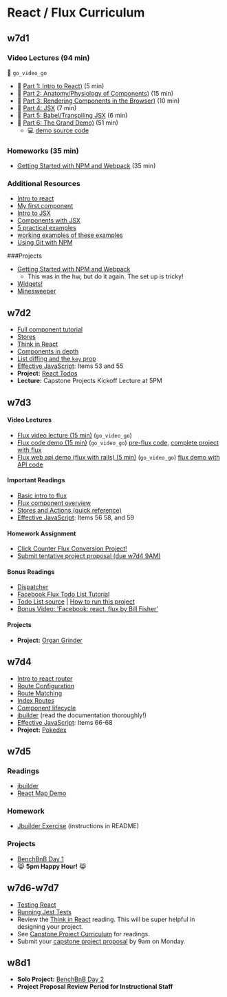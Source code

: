 # React / Flux Curriculum

## w7d1

### Video Lectures (94 min)
:closed_lock_with_key: `go_video_go`

* :movie_camera: [Part 1: Intro to React)][lec-w7d1-01] (5 min)
* :movie_camera: [Part 2: Anatomy/Physiology of Components)][lec-w7d1-02] (15 min)
* :movie_camera: [Part 3: Rendering Components in the Browser)][lec-w7d1-03] (10 min)
* :movie_camera: [Part 4: JSX][lec-w7d1-04] (7 min)
* :movie_camera: [Part 5: Babel/Transpiling JSX][lec-w7d1-05] (6 min)
* :movie_camera: [Part 6: The Grand Demo)][lec-w7d1-06] (51 min)
  * :computer: [demo source code][watch-demo]

### Homeworks (35 min)
* [Getting Started with NPM and Webpack][npm-exercise] (35 min)

### Additional Resources
* [Intro to react][react-intro]
* [My first component][first-component]
* [Intro to JSX][react-jsx]
* [Components with JSX][jsx-components]
* [5 practical examples][react-examples]
* [working examples of these examples][examples]
* [Using Git with NPM][npm-git]

###Projects
* [Getting Started with NPM and Webpack][npm-exercise]
  * This was in the hw, but do it again. The set up is tricky! 
* [Widgets!][react-widgets]
* [Minesweeper][react-minesweeper]

[react-intro]: readings/intro.md
[first-component]: readings/my_first_component.md
[react-jsx]: readings/jsx.md
[jsx-components]: readings/components_with_jsx.md
[react-examples]: http://tutorialzine.com/2014/07/5-practical-examples-for-learning-facebooks-react-framework/
[npm-exercise]: readings/npm_reading.md
[npm-git]: readings/git_and_npm.md
[lec-w7d1-01]: https://vimeo.com/album/3686654/video/147897911
[lec-w7d1-02]: https://vimeo.com/album/3686654/video/147899305
[lec-w7d1-03]: https://vimeo.com/album/3686654/video/147900089
[lec-w7d1-04]: https://vimeo.com/album/3686654/video/147900661
[lec-w7d1-05]: https://vimeo.com/album/3686654/video/147900472
[lec-w7d1-06]: https://vimeo.com/album/3686654/video/147900885
[react-widgets]: projects/widgets
[react-minesweeper]: projects/react_minesweeper
[examples]: demos/five_examples
[watch-demo]: demos/watch_webpack_demo

## w7d2

* [Full component tutorial][react-tutorial]
* [Stores][store-reading]
* [Think in React][think-in-react]
* [Components in depth][components-in-depth]
* [List diffing and the `key` prop][keys-reading]
* [Effective JavaScript][effective-js]: Items 53 and 55
* **Project:** [React Todos][react-todo]
* **Lecture:** Capstone Projects Kickoff Lecture at 5PM

[react-tutorial]: https://zapier.com/engineering/react-js-tutorial-guide-gotchas/
[think-in-react]: http://facebook.github.io/react/docs/thinking-in-react.html
[components-in-depth]: readings/components_in_depth.md
[react-on-rails]: readings/react_on_rails.md
[keys-reading]: https://facebook.github.io/react/docs/reconciliation.html#list-wise-diff
[react-todo]: projects/todo_react
[separate-js-from-html]: readings/separate_javascript_from_html.md
[store-reading]: readings/stores.md

## w7d3

#### Video Lectures
* [Flux video lecture (15 min)][flux-lecture] (`go_video_go`)
* [Flux code demo (15 min)][flux-demo-screencast] (`go_video_go`)
  [pre-flux code][flux-demo-pre-flux], [complete project with flux][flux-demo-post-flux]
* [Flux web api demo (flux with rails) (5 min)][flux-api-screencast] (`go_video_go`)
  [flux demo with API code][flux-demo-with-api]

#### Important Readings
* [Basic intro to flux][flux-intro]
* [Flux component overview][flux-component-overview]
* [Stores and Actions (quick reference)][stores-and-actions]
* [Effective JavaScript][effective-js]: Items 56 58, and 59

#### Homework Assignment
* [Click Counter Flux Conversion Project!][click-counter-flux]
* [Submit tentative project proposal (due w7d4 9AM)][tentative-proposal]

#### Bonus Readings
* [Dispatcher][flux-dispatcher]
* [Facebook Flux Todo List Tutorial][flux-todo-tutorial]
* [Todo List source][flux-todo-source] | [How to run this project][how-to-run]
* [Bonus Video: 'Facebook: react, flux by Bill Fisher'][flux-video]

#### Projects
* **Project:** [Organ Grinder][organ-grinder]

[flux-api-screencast]: https://vimeo.com/163488310
[flux-demo-pre-flux]: demos/recipes_pre_flux
[flux-demo-post-flux]: demos/recipes_flux
[flux-demo-with-api]: demos/recipes_flux_api
[flux-lecture]: https://vimeo.com/163485520
[flux-demo-screencast]: https://vimeo.com/163486476
[click-counter-flux]: homeworks/flux_homework.md
[tentative-proposal]: readings/tentative-project-proposal.md
[flux-intro]: readings/intro_to_flux.md
[flux-video]: https://www.youtube.com/watch?v=Bic_sFiaNDI
[flux-todo-tutorial]: readings/todo_list_tutorial.md
[flux-todo-source]: https://github.com/facebook/flux/tree/master/examples/flux-todomvc/
[how-to-run]: readings/how_to_run.md
[flux-component-overview]: readings/component_overview.md
[flux-dispatcher]: https://facebook.github.io/flux/docs/dispatcher.html#content
[organ-grinder]: projects/organ_grinder
[stores-and-actions]: readings/stores_and_actions.md

## w7d4

* [Intro to react router][react-router-intro]
* [Route Configuration][route-configuration]
* [Route Matching][route-matching]
* [Index Routes][index-routes]
* [Component lifecycle][component-lifecycle]
* [jbuilder][jbuilder-link] (read the documentation thoroughly!)
* [Effective JavaScript][effective-js]: Items 66-68
* **Project:** [Pokedex][pokedex]


[react-router-intro]: https://github.com/reactjs/react-router/blob/master/docs/Introduction.md
[route-configuration]: https://github.com/reactjs/react-router/blob/master/docs/guides/RouteConfiguration.md
[route-matching]: https://github.com/reactjs/react-router/blob/master/docs/guides/RouteMatching.md
[index-routes]: https://github.com/reactjs/react-router/blob/master/docs/guides/IndexRoutes.md
[component-lifecycle]: https://facebook.github.io/react/docs/component-specs.html#lifecycle-methods
[jbuilder-link]: https://github.com/rails/jbuilder
[pokedex]: projects/pokedex

## w7d5

### Readings
* [jbuilder][jbuilder-link]
* [React Map Demo][react_map_demo]

### Homework
* [Jbuilder Exercise][jbuilder-demo] (instructions in README)

### Projects
* [BenchBnB Day 1][bench-bnb]
* :joy_cat: **5pm Happy Hour!** :joy_cat:

[bench-bnb]: projects/bench_bnb
[react_map_demo]: demos/react_map_demo
[jbuilder-link]: https://github.com/rails/jbuilder
[jbuilder-demo]: demos/jbuilder_demo

## w7d6-w7d7

* [Testing React][jest-basics]
* [Running Jest Tests][jest-config]
* Review the [Think in React][think-in-react] reading. This will be super helpful in designing your project.
* See [Capstone Project Curriculum][capstone-project-curriculum] for readings.
* Submit your [capstone project proposal][capstone-project-proposal] by 9am on Monday.

[capstone-project-curriculum]: https://github.com/appacademy/capstone-project-curriculum
[capstone-project-proposal]: https://github.com/appacademy/capstone-project-curriculum/blob/master/capstone-projects/capstone-project-proposal.md
[jest-basics]: readings/jest_basics.md
[jest-config]: readings/jest_config.md

## w8d1

* **Solo Project:** [BenchBnB Day 2][bench-bnb2]
* **Project Proposal Review Period for Instructional Staff**

[bench-bnb2]: projects/bench_bnb

[effective-js]: http://effectivejs.com/
